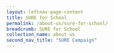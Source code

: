 ```yaml
---
layout: leftnav-page-content
title: SURE for School
permalink: /about-us/sure-for-school/
breadcrumb: SURE for School
collection_name: about-us
second_nav_title: "SURE Campaign"
---
```

